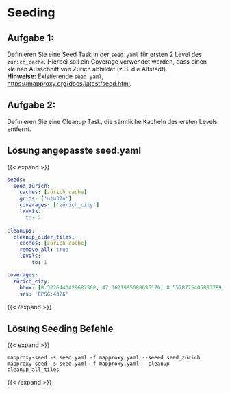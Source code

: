 # Seeding

## Aufgabe 1:
Definieren Sie eine Seed Task in der `seed.yaml` für ersten 2 Level des `zürich_cache`. Hierbei soll ein Coverage verwendet werden, dass einen kleinen Ausschnitt von Zürich abbildet (z.B. die Altstadt).  
__Hinweise:__ Existierende `seed.yaml`, https://mapproxy.org/docs/latest/seed.html.

## Aufgabe 2:
Definieren Sie eine Cleanup Task, die sämtliche Kacheln des ersten Levels entfernt.

## Lösung angepasste seed.yaml
{{< expand >}}
```yaml
seeds:
  seed_zürich:
    caches: [zürich_cache]
    grids: ['utm32n']
    coverages: ['zürich_city']
    levels:
      to: 2
      
cleanups:
  cleanup_older_tiles:
    caches: [zürich_cache]
    remove_all: true
    levels:
        to: 1

coverages:
  zürich_city:
    bbox: [8.5226440429687500, 47.3621995088096170, 8.5578775405883789, 47.3832414117836080]
    srs: 'EPSG:4326'
```
{{< /expand >}}

## Lösung Seeding Befehle

{{< expand >}}
```
mapproxy-seed -s seed.yaml -f mapproxy.yaml --seeed seed_zürich
mapproxy-seed -s seed.yaml -f mapproxy.yaml --cleanup cleanup_all_tiles
```
{{< /expand >}}
